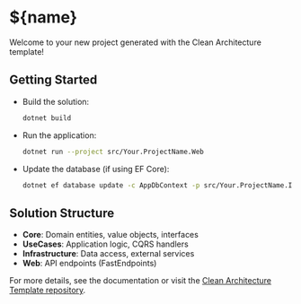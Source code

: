 # ${name}

Welcome to your new project generated with the Clean Architecture template!

## Getting Started

- Build the solution:
  ```sh
  dotnet build
  ```
- Run the application:
  ```sh
  dotnet run --project src/Your.ProjectName.Web
  ```
- Update the database (if using EF Core):
  ```sh
  dotnet ef database update -c AppDbContext -p src/Your.ProjectName.Infrastructure/Your.ProjectName.Infrastructure.csproj -s src/Your.ProjectName.Web/Your.ProjectName.Web.csproj
  ```

## Solution Structure

- **Core**: Domain entities, value objects, interfaces
- **UseCases**: Application logic, CQRS handlers
- **Infrastructure**: Data access, external services
- **Web**: API endpoints (FastEndpoints)

For more details, see the documentation or visit the [Clean Architecture Template repository](https://github.com/ardalis/CleanArchitecture).
